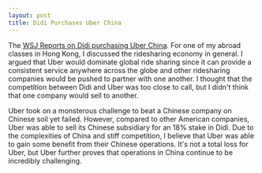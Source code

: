 ```yaml
---
layout: post
title: Didi Purchases Uber China
---
```

The [WSJ Reports on Didi purchasing Uber China](http://www.wsj.com/articles/didi-the-chinese-uber-rival-buying-uberchina-1470065923). For one of my abroad classes in Hong Kong, I discussed the ridesharing economy in general. I argued that Uber would dominate global ride sharing since it can provide a consistent service anywhere across the globe and other ridesharing companies would be pushed to partner with one another. I thought that the competition between Didi and Uber was too close to call, but I didn't think that one company would sell to another.

Uber took on a monsterous challenge to beat a Chinese company on Chinese soil yet failed. However, compared to other American companies, Uber was able to sell its Chinese subsidiary for an 18% stake in Didi. Due to the complexities of China and stiff competition, I believe that Uber was able to gain some benefit from their Chinese operations. It's not a total loss for Uber, but Uber further proves that operations in China continue to be incredibly challenging.

